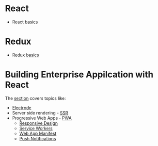 # React
- React [basics](./react)

# Redux
- Redux [basics](./redux)

# Building Enterprise Appilcation with React 
The [section](./react-enterprise) covers topics like:
- [Electrode](http://www.electrode.io/docs/what_is_electrode.html)
- Server side rendering - [SSR](https://redux.js.org/recipes/server-rendering)
- Progressive Web Apps - [PWA](https://developers.google.com/web/progressive-web-apps/checklist)
    - [Responsive Design](https://developers.google.com/web/fundamentals/design-and-ux/responsive/)
    - [Service Workers](https://developers.google.com/web/fundamentals/primers/service-workers/)
    - [Web App Manifest](https://developers.google.com/web/fundamentals/web-app-manifest/)
    - [Push Notifications](https://developers.google.com/web/fundamentals/push-notifications/)